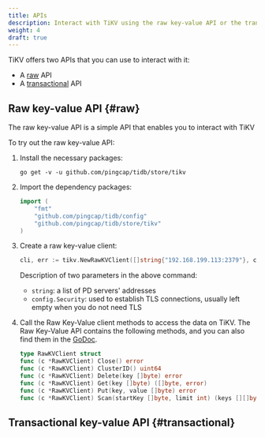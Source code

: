 ```yaml
---
title: APIs
description: Interact with TiKV using the raw key-value API or the transactional key-value API
weight: 4
draft: true
---
```


TiKV offers two APIs that you can use to interact with it:

* A [raw](#raw) API
* A [transactional](#transactional) API

## Raw key-value API {#raw}

The raw key-value API is a simple API that enables you to interact with TiKV

To try out the raw key-value API:

1. Install the necessary packages:

    ```shell
    go get -v -u github.com/pingcap/tidb/store/tikv
    ```

1. Import the dependency packages:

    ```go
    import (
        "fmt"
        "github.com/pingcap/tidb/config"
        "github.com/pingcap/tidb/store/tikv"
    )
    ```

1. Create a raw key-value client:

    ```go
    cli, err := tikv.NewRawKVClient([]string{"192.168.199.113:2379"}, config.Security{})
    ```

    Description of two parameters in the above command:

    * `string`: a list of PD servers' addresses
    * `config.Security`: used to establish TLS connections, usually left empty when you do not need TLS

1. Call the Raw Key-Value client methods to access the data on TiKV. The Raw Key-Value API contains the following methods, and you can also find them in the [GoDoc](https://godoc.org/github.com/pingcap/tidb/store/tikv#RawKVClient).

    ```go
    type RawKVClient struct
    func (c *RawKVClient) Close() error
    func (c *RawKVClient) ClusterID() uint64
    func (c *RawKVClient) Delete(key []byte) error
    func (c *RawKVClient) Get(key []byte) ([]byte, error)
    func (c *RawKVClient) Put(key, value []byte) error
    func (c *RawKVClient) Scan(startKey []byte, limit int) (keys [][]byte, values [][]byte, err error)
    ```

## Transactional key-value API {#transactional}
